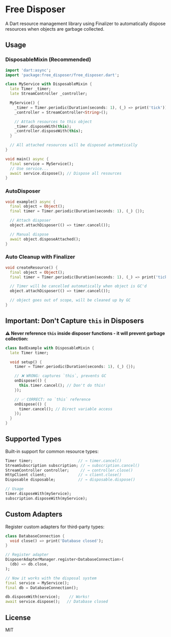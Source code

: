 # Free Disposer

A Dart resource management library using Finalizer to automatically dispose resources when objects are garbage collected.

## Usage

### DisposableMixin (Recommended)

```dart
import 'dart:async';
import 'package:free_disposer/free_disposer.dart';

class MyService with DisposableMixin {
  late Timer _timer;
  late StreamController _controller;

  MyService() {
    _timer = Timer.periodic(Duration(seconds: 1), (_) => print('tick'));
    _controller = StreamController<String>();

    // Attach resources to this object
    _timer.disposeWith(this);
    _controller.disposeWith(this);
  }

  // All attached resources will be disposed automatically
}

void main() async {
  final service = MyService();
  // Use service...
  await service.dispose(); // Dispose all resources
}
```

### AutoDisposer

```dart
void example() async {
  final object = Object();
  final timer = Timer.periodic(Duration(seconds: 1), (_) {});

  // Attach disposer
  object.attachDisposer(() => timer.cancel());

  // Manual dispose
  await object.disposeAttached();
}
```

### Auto Cleanup with Finalizer

```dart
void createResource() {
  final object = Object();
  final timer = Timer.periodic(Duration(seconds: 1), (_) => print('tick'));

  // Timer will be cancelled automatically when object is GC'd
  object.attachDisposer(() => timer.cancel());

  // object goes out of scope, will be cleaned up by GC
}
```

## Important: Don't Capture `this` in Disposers

**⚠️ Never reference `this` inside disposer functions - it will prevent garbage collection:**

```dart
class BadExample with DisposableMixin {
  late Timer timer;

  void setup() {
    timer = Timer.periodic(Duration(seconds: 1), (_) {});

    // ❌ WRONG: captures `this`, prevents GC
    onDispose(() {
      this.timer.cancel(); // Don't do this!
    });

    // ✅ CORRECT: no `this` reference
    onDispose(() {
      timer.cancel(); // Direct variable access
    });
  }
}
```

## Supported Types

Built-in support for common resource types:

```dart
Timer timer;                    // → timer.cancel()
StreamSubscription subscription; // → subscription.cancel()
StreamController controller;     // → controller.close()
HttpClient client;              // → client.close()
Disposable disposable;          // → disposable.dispose()

// Usage
timer.disposeWith(myService);
subscription.disposeWith(myService);
```

## Custom Adapters

Register custom adapters for third-party types:

```dart
class DatabaseConnection {
  void close() => print('Database closed');
}

// Register adapter
DisposerAdapterManager.register<DatabaseConnection>(
  (db) => db.close,
);

// Now it works with the disposal system
final service = MyService();
final db = DatabaseConnection();

db.disposeWith(service);    // Works!
await service.dispose();   // Database closed
```

## License

MIT
